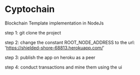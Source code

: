 # Cyptochain
Blockchain Template implementation in NodeJs

step 1: git clone the project


step 2: change the constant ROOT_NODE_ADDRESS to the url: 'https://shielded-shore-68813.herokuapp.com/'


step 3: publish the app on heroku as a peer


step 4: conduct transactions and mine them using the ui
